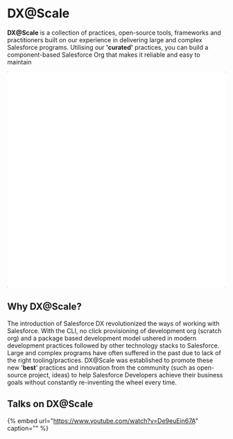 # DX@Scale

**DX@Scale** is a collection of practices, open-source tools, frameworks and practitioners built on our experience in delivering large and complex Salesforce programs. Utilising our **'curated'** practices, you can build a component-based Salesforce Org that makes it reliable and easy to maintain

![](.gitbook/assets/animated_blocks.gif)

## Why DX@Scale?

The introduction of Salesforce DX revolutionized the ways of working with Salesforce. With the CLI, no click provisioning of development org \(scratch org\) and a package based development model ushered in modern development practices followed by other technology stacks to Salesforce. Large and complex programs have often suffered in the past due to lack of the right tooling/practices. DX@Scale was established to promote these new '**best**' practices and innovation from the community \(such as open-source project, ideas\) to help Salesforce Developers achieve their business goals without constantly re-inventing the wheel every time.

## Talks on DX@Scale

{% embed url="https://www.youtube.com/watch?v=De9euEin67A" caption="" %}

